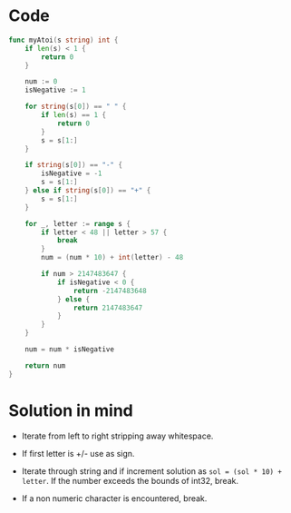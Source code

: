 Code
====

```go
func myAtoi(s string) int {
	if len(s) < 1 {
		return 0
	}

	num := 0
	isNegative := 1

	for string(s[0]) == " " {
		if len(s) == 1 {
			return 0
		}
		s = s[1:]
	}

	if string(s[0]) == "-" {
		isNegative = -1
		s = s[1:]
	} else if string(s[0]) == "+" {
		s = s[1:]
	}

	for _, letter := range s {
		if letter < 48 || letter > 57 {
			break
		}
		num = (num * 10) + int(letter) - 48

		if num > 2147483647 {
			if isNegative < 0 {
				return -2147483648
			} else {
				return 2147483647
			}
		}
	}

	num = num * isNegative

	return num
}
```

Solution in mind
================

-	Iterate from left to right stripping away whitespace.

-	If first letter is +/- use as sign.

-	Iterate through string and if increment solution as `sol = (sol * 10) + letter`. If the number exceeds the bounds of int32, break.

-	If a non numeric character is encountered, break.
